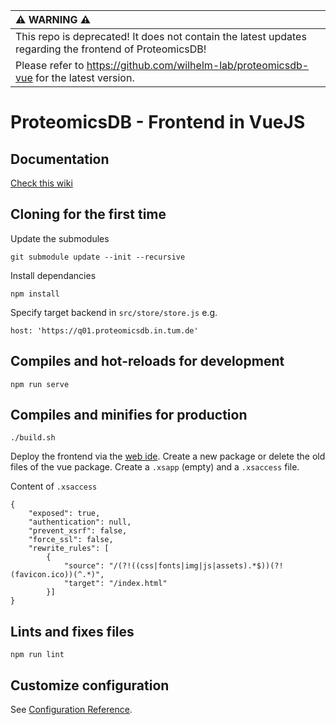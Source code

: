 | :warning: WARNING :warning:         |
|:---------------------------|
| This repo is deprecated! It does not contain the latest updates regarding the frontend of ProteomicsDB! |
| Please refer to https://github.com/wilhelm-lab/proteomicsdb-vue for the latest version. |


# ProteomicsDB - Frontend in VueJS

## Documentation
[Check this wiki](https://gitlab.lrz.de/prdb/vue-ui/proteomicsdb-vue/-/wikis/home)

## Cloning for the first time
Update the submodules
```
git submodule update --init --recursive
```

Install dependancies
```
npm install
```

Specify target backend in `src/store/store.js` e.g.
```
host: 'https://q01.proteomicsdb.in.tum.de'
```


## Compiles and hot-reloads for development
```
npm run serve
```

## Compiles and minifies for production
```
./build.sh
```

Deploy the frontend via the [web ide](https://q01.proteomicsdb.in.tum.de/sap/hana/ide/editor/).
Create a new package or delete the old files of the vue package.
Create a `.xsapp` (empty) and a `.xsaccess` file.

Content of `.xsaccess`
```
{
    "exposed": true,
    "authentication": null,
    "prevent_xsrf": false,
    "force_ssl": false,
    "rewrite_rules": [
        {
            "source": "/(?!((css|fonts|img|js|assets).*$))(?!(favicon.ico))(^.*)",
            "target": "/index.html"
        }]
}
```


## Lints and fixes files
```
npm run lint
```

## Customize configuration
See [Configuration Reference](https://cli.vuejs.org/config/).
